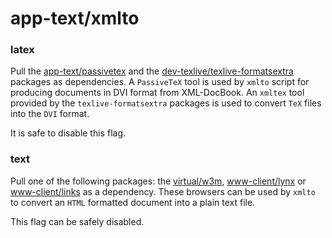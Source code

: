 # app-text/xmlto

### latex
Pull the [app-text/passivetex](app-text/passivetex.md) and the [dev-texlive/texlive-formatsextra](../dev-texlive/texlive-formatsextra.md) packages as dependencies. A `PassiveTeX` tool is used by `xmlto` script for producing documents in DVI format from XML-DocBook. An `xmltex` tool provided by the `texlive-formatsextra` packages is used to convert `TeX` files into the `DVI` format.

It is safe to disable this flag.

### text
Pull one of the following packages: the [virtual/w3m](../virtual/w3m.md), [www-client/lynx](../www-client/lynx.md) or [www-client/links](../www-client/links.md) as a dependency. These browsers can be used by `xmlto` to convert an `HTML` formatted document into a plain text file.

This flag can be safely disabled.
